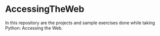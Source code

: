 # AccessingTheWeb



In this repository are the projects and sample exercises done while taking Python: Accessing the Web.

